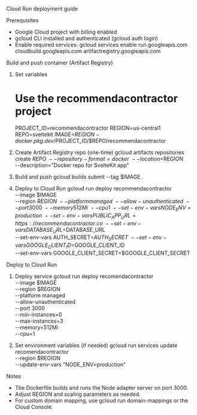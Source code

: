 Cloud Run deployment guide

Prerequisites
- Google Cloud project with billing enabled
- gcloud CLI installed and authenticated (gcloud auth login)
- Enable required services:
  gcloud services enable run.googleapis.com cloudbuild.googleapis.com artifactregistry.googleapis.com

Build and push container (Artifact Registry)
1. Set variables
   # Use the recommendacontractor project
   PROJECT_ID=recommendacontractor
   REGION=us-central1
   REPO=sveltekit
   IMAGE=$REGION-docker.pkg.dev/$PROJECT_ID/$REPO/recommendacontractor

2. Create Artifact Registry repo (one-time)
   gcloud artifacts repositories create $REPO \
     --repository-format=docker \
     --location=$REGION \
     --description="Docker repo for SvelteKit app"

3. Build and push
   gcloud builds submit --tag $IMAGE .

4. Deploy to Cloud Run
   gcloud run deploy recommendacontractor \
     --image $IMAGE \
     --region $REGION \
     --platform managed \
     --allow-unauthenticated \
     --port 3000 \
     --memory 512Mi \
     --cpu 1 \
     --set-env-vars NODE_ENV=production \
     --set-env-vars PUBLIC_APP_URL=https://recommendacontractor.co \
     --set-env-vars DATABASE_URL=$DATABASE_URL \
     --set-env-vars AUTH_SECRET=$AUTH_SECRET \
     --set-env-vars GOOGLE_CLIENT_ID=$GOOGLE_CLIENT_ID \
     --set-env-vars GOOGLE_CLIENT_SECRET=$GOOGLE_CLIENT_SECRET

Deploy to Cloud Run
1. Deploy service
   gcloud run deploy recomendacontractor \
     --image $IMAGE \
     --region $REGION \
     --platform managed \
     --allow-unauthenticated \
     --port 3000 \
     --min-instances=0 \
     --max-instances=3 \
     --memory=512Mi \
     --cpu=1

2. Set environment variables (if needed)
   gcloud run services update recomendacontractor \
     --region $REGION \
     --update-env-vars "NODE_ENV=production"

Notes
- The Dockerfile builds and runs the Node adapter server on port 3000.
- Adjust REGION and scaling parameters as needed.
- For custom domain mapping, use gcloud run domain-mappings or the Cloud Console.

